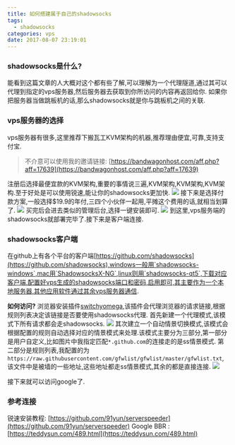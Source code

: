 ```yaml
---
title: 如何搭建属于自己的shadowsocks
tags:
  - shadowsocks    
categories: vps
date: 2017-08-07 23:19:01
---
```


### shadowsocks是什么?
能看到这篇文章的人大概对这个都有些了解,可以理解为一个代理隧道,通过其可以代理到指定的vps服务器,然后服务器去获取到你所访问的内容再返回给你.
如果你把服务器当做跳板机的话,那么shadowsocks就是你与跳板机之间的关联.

### vps服务器的选择
vps服务器有很多,这里推荐下搬瓦工KVM架构的机器,推荐理由便宜,可靠,支持支付宝.
> 不介意可以使用我的邀请链接: [https://bandwagonhost.com/aff.php?aff=17639](https://bandwagonhost.com/aff.php?aff=17639)

注册后选择最便宜款的KVM架构,重要的事情说三遍,KVM架构,KVM架构,KVM架构.至于好处是可以使用锐速,能让你的shadowsocks更加快.
![](http://oobu4m7ko.bkt.clouddn.com/1502120173.png?imageMogr2/thumbnail/!70p)
接下来是选择付款方案,一般选择$19.9的年付,三四个小伙伴一起用,平摊这个费用的话,就相当划算了.
![](http://oobu4m7ko.bkt.clouddn.com/1502120257.png?imageMogr2/thumbnail/!70p)
买完后会进去类似的管理后台,选择一键安装即可.
![](http://oobu4m7ko.bkt.clouddn.com/1502120362.png?imageMogr2/thumbnail/!70p)
到这里,vps服务端的shadowsocks就部署完毕了.接下来是客户端连接.

### shadowsocks客户端
在github上有各个平台的客户端[https://github.com/shadowsocks](https://github.com/shadowsocks),windows一般用`shadowsocks-windows`,mac用`ShadowsocksX-NG`,linux则用`shadowsocks-qt5`,下载对应客户端,配置好vps生成的shadowsocks端口和密码,启用即可,其主要作为一个本地服务器,其他应用软件通过其余vps服务器通信.

**如何访问?**
浏览器安装插件[switchyomega](https://switchyomega.com/),该插件会代理浏览器的请求链接,根据规则列表决定该链接是否要使用shadowsocks代理.
首先新建一个代理模式,该模式下所有请求都会走shadowsocks.
![](http://oobu4m7ko.bkt.clouddn.com/1502120910.png?imageMogr2/thumbnail/!70p)
其次建立一个自动情景切换模式,该模式会根据配置的规则自动选择对应的情景模式来处理.该模式主要分为三部分,第一部分是用户自定义,比如图片中我指定匹配`*.github.com`的连接走的是ss情景模式.
第二部分是规则列表,我配置的为`https://raw.githubusercontent.com/gfwlist/gfwlist/master/gfwlist.txt`,该文件中是被墙的一些地址,这些地址都走ss情景模式,其余的都是直接连接.
![](http://oobu4m7ko.bkt.clouddn.com/1502121104.png?imageMogr2/thumbnail/!70p)

接下来就可以访问google了.

### 参考连接
锐速安装教程: [https://github.com/91yun/serverspeeder](https://github.com/91yun/serverspeeder)
Google BBR : [https://teddysun.com/489.html](https://teddysun.com/489.html)




